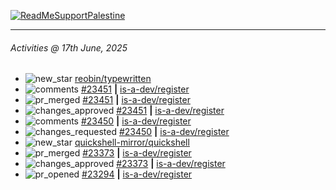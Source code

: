 [![ReadMeSupportPalestine](https://github.com/Safouene1/support-palestine-banner/blob/master/banner-support.svg)](https://github.com/Safouene1/support-palestine-banner)

---

<!--RECENT_ACTIVITY:last_update-->
###### Activities @ 17th June, 2025
<!--RECENT_ACTIVITY:last_update_end-->

<!--RECENT_ACTIVITY:start-->
- ![new_star](https://cdn.jsdelivr.net/gh/Readme-Workflows/Readme-Icons@main/icons/octicons/StarredRepositoryYellow.svg) [reobin/typewritten](https://github.com/reobin/typewritten)<br>
- ![comments](https://cdn.jsdelivr.net/gh/Readme-Workflows/Readme-Icons@main/icons/octicons/Comment.svg) [#23451](https://github.com/is-a-dev/register/pull/23451#issuecomment-2954171216) **|** [is-a-dev/register](https://github.com/is-a-dev/register)<br>
- ![pr_merged](https://cdn.jsdelivr.net/gh/Readme-Workflows/Readme-Icons@main/icons/octicons/PullRequestMerged.svg) [#23451](https://github.com/is-a-dev/register/pull/23451) **|** [is-a-dev/register](https://github.com/is-a-dev/register)<br>
- ![changes_approved](https://cdn.jsdelivr.net/gh/Readme-Workflows/Readme-Icons@main/icons/octicons/ApprovedChanges.svg) [#23451](https://github.com/is-a-dev/register/pull/23451#pullrequestreview-2908565923) **|** [is-a-dev/register](https://github.com/is-a-dev/register)<br>
- ![comments](https://cdn.jsdelivr.net/gh/Readme-Workflows/Readme-Icons@main/icons/octicons/Comment.svg) [#23450](https://github.com/is-a-dev/register/pull/23450#discussion_r2134765172) **|** [is-a-dev/register](https://github.com/is-a-dev/register)<br>
- ![changes_requested](https://cdn.jsdelivr.net/gh/Readme-Workflows/Readme-Icons@main/icons/octicons/RequestedChanges.svg) [#23450](https://github.com/is-a-dev/register/pull/23450#pullrequestreview-2908565386) **|** [is-a-dev/register](https://github.com/is-a-dev/register)<br>
- ![new_star](https://cdn.jsdelivr.net/gh/Readme-Workflows/Readme-Icons@main/icons/octicons/StarredRepositoryYellow.svg) [quickshell-mirror/quickshell](https://github.com/quickshell-mirror/quickshell)<br>
- ![pr_merged](https://cdn.jsdelivr.net/gh/Readme-Workflows/Readme-Icons@main/icons/octicons/PullRequestMerged.svg) [#23373](https://github.com/is-a-dev/register/pull/23373) **|** [is-a-dev/register](https://github.com/is-a-dev/register)<br>
- ![changes_approved](https://cdn.jsdelivr.net/gh/Readme-Workflows/Readme-Icons@main/icons/octicons/ApprovedChanges.svg) [#23373](https://github.com/is-a-dev/register/pull/23373#pullrequestreview-2903130352) **|** [is-a-dev/register](https://github.com/is-a-dev/register)<br>
- ![pr_opened](https://cdn.jsdelivr.net/gh/Readme-Workflows/Readme-Icons@main/icons/octicons/PullRequestOpened.svg) [#23294](https://github.com/is-a-dev/register/pull/23294) **|** [is-a-dev/register](https://github.com/is-a-dev/register)<br>
<!--RECENT_ACTIVITY:end-->
